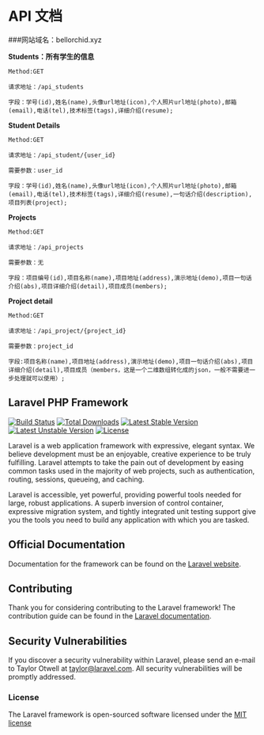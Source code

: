 # API 文档

<!-- create time: 2015-06-01 10:12:28  -->

<!-- This file is created from $MARBOO_HOME/.media/starts/default.md
本文件由 $MARBOO_HOME/.media/starts/default.md 复制而来 -->
###网站域名：bellorchid.xyz

**Students：所有学生的信息**

```
Method:GET

请求地址：/api_students

字段：学号(id),姓名(name),头像url地址(icon),个人照片url地址(photo),邮箱(email),电话(tel),技术标签(tags),详细介绍(resume);
```

**Student Details**

```
Method:GET

请求地址：/api_student/{user_id} 

需要参数：user_id

字段：学号(id),姓名(name),头像url地址(icon),个人照片url地址(photo),邮箱(email),电话(tel),技术标签(tags),详细介绍(resume),一句话介绍(description),项目列表(project);

```

**Projects**

```
Method:GET

请求地址：/api_projects

需要参数：无

字段：项目编号(id),项目名称(name),项目地址(address),演示地址(demo),项目一句话介绍(abs),项目详细介绍(detail),项目成员(members);
```

**Project detail**

```
Method:GET

请求地址：/api_project/{project_id}

需要参数：project_id

字段:项目名称(name),项目地址(address),演示地址(demo),项目一句话介绍(abs),项目详细介绍(detail),项目成员（members，这是一个二维数组转化成的json，一般不需要进一步处理就可以使用）;
```
## Laravel PHP Framework

[![Build Status](https://travis-ci.org/laravel/framework.svg)](https://travis-ci.org/laravel/framework)
[![Total Downloads](https://poser.pugx.org/laravel/framework/d/total.svg)](https://packagist.org/packages/laravel/framework)
[![Latest Stable Version](https://poser.pugx.org/laravel/framework/v/stable.svg)](https://packagist.org/packages/laravel/framework)
[![Latest Unstable Version](https://poser.pugx.org/laravel/framework/v/unstable.svg)](https://packagist.org/packages/laravel/framework)
[![License](https://poser.pugx.org/laravel/framework/license.svg)](https://packagist.org/packages/laravel/framework)

Laravel is a web application framework with expressive, elegant syntax. We believe development must be an enjoyable, creative experience to be truly fulfilling. Laravel attempts to take the pain out of development by easing common tasks used in the majority of web projects, such as authentication, routing, sessions, queueing, and caching.

Laravel is accessible, yet powerful, providing powerful tools needed for large, robust applications. A superb inversion of control container, expressive migration system, and tightly integrated unit testing support give you the tools you need to build any application with which you are tasked.

## Official Documentation

Documentation for the framework can be found on the [Laravel website](http://laravel.com/docs).

## Contributing

Thank you for considering contributing to the Laravel framework! The contribution guide can be found in the [Laravel documentation](http://laravel.com/docs/contributions).

## Security Vulnerabilities

If you discover a security vulnerability within Laravel, please send an e-mail to Taylor Otwell at taylor@laravel.com. All security vulnerabilities will be promptly addressed.

### License

The Laravel framework is open-sourced software licensed under the [MIT license](http://opensource.org/licenses/MIT)


